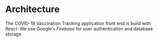 # Architecture

The COVID-19 Vaccination Tracking application front end is build with *React*.
We use Google's *Firebase* for user authentication and database storage.
